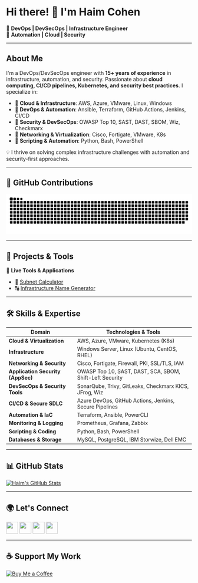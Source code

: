 # Hi there! 👋 I'm Haim Cohen 

🚀 **DevOps | DevSecOps | Infrastructure Engineer**  
🔧 **Automation | Cloud | Security**  

---
## About Me  
I'm a DevOps/DevSecOps engineer with **15+ years of experience** in infrastructure, automation, and security. Passionate about **cloud computing, CI/CD pipelines, Kubernetes, and security best practices**. I specialize in:  

- 🔹 **Cloud & Infrastructure**: AWS, Azure, VMware, Linux, Windows  
- 🔹 **DevOps & Automation**: Ansible, Terraform, GitHub Actions, Jenkins, CI/CD  
- 🔹 **Security & DevSecOps**: OWASP Top 10, SAST, DAST, SBOM, Wiz, Checkmarx  
- 🔹 **Networking & Virtualization**: Cisco, Fortigate, VMware, K8s  
- 🔹 **Scripting & Automation**: Python, Bash, PowerShell  

💡 I thrive on solving complex infrastructure challenges with automation and security-first approaches.

---

## 🐍 GitHub Contributions
![snake gif](https://raw.githubusercontent.com/sk3pp3r/sk3pp3r/output/github-contribution-grid-snake.svg)

---

## 🚀 Projects & Tools  

🔗 **Live Tools & Applications**  
- 🧮 [Subnet Calculator](https://subnet-calc.streamlit.app)  
- 🔠 [Infrastructure Name Generator](https://infra-name.streamlit.app)  

---

## 🛠 Skills & Expertise  

| **Domain**                | **Technologies & Tools** |
|---------------------------|-------------------------|
| **Cloud & Virtualization** | AWS, Azure, VMware, Kubernetes (K8s) |
| **Infrastructure**         | Windows Server, Linux (Ubuntu, CentOS, RHEL) |
| **Networking & Security**  | Cisco, Fortigate, Firewall, PKI, SSL/TLS, IAM |
| **Application Security (AppSec)** | OWASP Top 10, SAST, DAST, SCA, SBOM, Shift-Left Security |
| **DevSecOps & Security Tools** | SonarQube, Trivy, GitLeaks, Checkmarx KICS, JFrog, Wiz |
| **CI/CD & Secure SDLC**    | Azure DevOps, GitHub Actions, Jenkins, Secure Pipelines |
| **Automation & IaC**       | Terraform, Ansible, PowerCLI |
| **Monitoring & Logging**   | Prometheus, Grafana, Zabbix |
| **Scripting & Coding**     | Python, Bash, PowerShell |
| **Databases & Storage**    | MySQL, PostgreSQL, IBM Storwize, Dell EMC |

---

## 📊 GitHub Stats  

[![Haim's GitHub Stats](https://github-readme-stats.vercel.app/api?username=sk3pp3r&show_icons=true&hide_border=true&theme=tokyonight)](https://github.com/sk3pp3r)

---

## 🌍 Let's Connect  

<p align="left">
<a href="https://github.com/sk3pp3r" target="_blank"><img src="https://raw.githubusercontent.com/danielcranney/readme-generator/main/public/icons/socials/github.svg" width="32" height="32"></a>  
<a href="https://www.linkedin.com/in/haimc" target="_blank"><img src="https://raw.githubusercontent.com/danielcranney/readme-generator/main/public/icons/socials/linkedin.svg" width="32" height="32"></a>  
<a href="https://stackoverflow.com/users/3752715/haim-cohen" target="_blank"><img src="https://raw.githubusercontent.com/danielcranney/readme-generator/main/public/icons/socials/stackoverflow.svg" width="32" height="32"></a>  
<a href="https://medium.com/@haim1979" target="_blank"><img src="https://raw.githubusercontent.com/danielcranney/readme-generator/main/public/icons/socials/medium.svg" width="32" height="32"></a>  
</p>

---

## ☕ Support My Work  

[![Buy Me a Coffee](https://cdn.buymeacoffee.com/buttons/default-orange.png)](https://www.buymeacoffee.com/haim_cohen)

<!--
**sk3pp3r/sk3pp3r** is a ✨ _special_ ✨ repository because its `README.md` (this file) appears on your GitHub profile.

Here are some ideas to get you started:

- 🔭 I'm currently working on ...
- 🌱 I'm currently learning ...
- 👯 I'm looking to collaborate on ...
- 🤔 I'm looking for help with ...
- 💬 Ask me about ...
- 📫 How to reach me: ...
- 😄 Pronouns: ...
- ⚡ Fun fact: ...
-->
